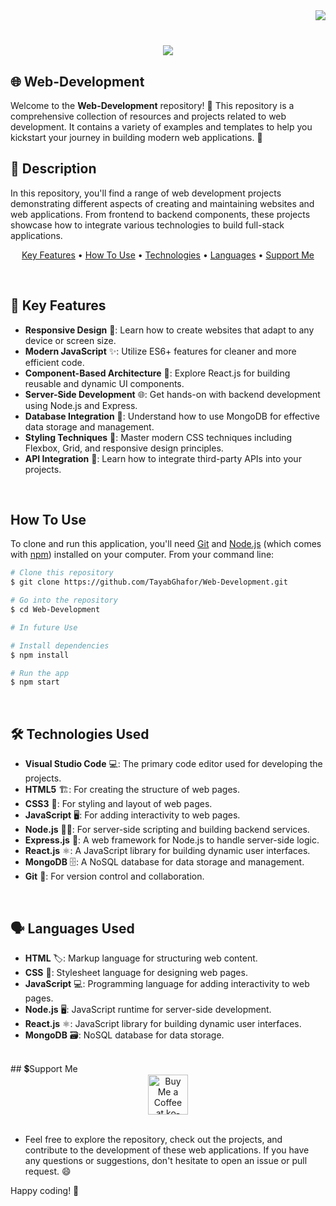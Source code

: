 <!-- Visitors show banner -->
<img align="right" src="https://visitor-badge.laobi.icu/badge?page_id=TayabGhafor.Web-Development" />
<br/>
<!-- Welcome Section -->
<h1 align="center">
    <img src="https://readme-typing-svg.herokuapp.com/?font=Righteous&size=35&center=true&vCenter=true&width=500&height=70&duration=4000&lines=Hi+There!+👋;+I'm+Malik+Tayab!;" />
</h1>

## 🌐 Web-Development

Welcome to the **Web-Development** repository! 🎉 This repository is a comprehensive collection of resources and projects related to web development. It contains a variety of examples and templates to help you kickstart your journey in building modern web applications. 🚀

## 📜 Description

In this repository, you'll find a range of web development projects demonstrating different aspects of creating and maintaining websites and web applications. From frontend to backend components, these projects showcase how to integrate various technologies to build full-stack applications.

<p align="center">
  <a href="# 🔑 Key Features">Key Features</a> •
  <a href="#how-to-use">How To Use</a> •
  <a href="# 🛠️ Technologies Used">Technologies</a> •
  <a href="# 🗣️ Languages Used">Languages</a> •
  <a href="# 💲Support Me">Support Me</a>
</p>
<br/>

## 🔑 Key Features

- **Responsive Design** 📱: Learn how to create websites that adapt to any device or screen size.
- **Modern JavaScript** ✨: Utilize ES6+ features for cleaner and more efficient code.
- **Component-Based Architecture** 🧩: Explore React.js for building reusable and dynamic UI components.
- **Server-Side Development** 🌐: Get hands-on with backend development using Node.js and Express.
- **Database Integration** 💾: Understand how to use MongoDB for effective data storage and management.
- **Styling Techniques** 🎨: Master modern CSS techniques including Flexbox, Grid, and responsive design principles.
- **API Integration** 🔗: Learn how to integrate third-party APIs into your projects.
<br/>

## How To Use

To clone and run this application, you'll need [Git](https://git-scm.com) and [Node.js](https://nodejs.org/en/download/) (which comes with [npm](http://npmjs.com)) installed on your computer. From your command line:
<br/>

```bash
# Clone this repository
$ git clone https://github.com/TayabGhafor/Web-Development.git

# Go into the repository
$ cd Web-Development

# In future Use

# Install dependencies
$ npm install

# Run the app
$ npm start
```
<br/>

## 🛠️ Technologies Used

- **Visual Studio Code** 💻: The primary code editor used for developing the projects.
- **HTML5** 🏗️: For creating the structure of web pages.
- **CSS3** 🎨: For styling and layout of web pages.
- **JavaScript** 🖥️: For adding interactivity to web pages.
- **Node.js** 🕵️‍♂️: For server-side scripting and building backend services.
- **Express.js** 🚀: A web framework for Node.js to handle server-side logic.
- **React.js** ⚛️: A JavaScript library for building dynamic user interfaces.
- **MongoDB** 🗄️: A NoSQL database for data storage and management.
- **Git** 🧩: For version control and collaboration.
<br/>

## 🗣️ Languages Used

- **HTML** 🏷️: Markup language for structuring web content.
- **CSS** 🎨: Stylesheet language for designing web pages.
- **JavaScript** 💻: Programming language for adding interactivity to web pages.
- **Node.js** 🖥️: JavaScript runtime for server-side development.
- **React.js** ⚛️: JavaScript library for building dynamic user interfaces.
- **MongoDB** 🗃️: NoSQL database for data storage.
<br/>
<!-- Buy Me a Ko-fi Section -->
## 💲Support Me

<div align="center">
<a href='https://ko-fi.com/tayabmalik' target='_blank'><img height='64' style='border:0px;height:64px;' src='https://storage.ko-fi.com/cdn/kofi1.png?v=3' border='0' alt='Buy Me a Coffee at ko-fi.com' /></a>
</div>
<br/>

- Feel free to explore the repository, check out the projects, and contribute to the development of these web applications. If you have any questions or suggestions, don't hesitate to open an issue or pull request. 😄

Happy coding! 🎉
